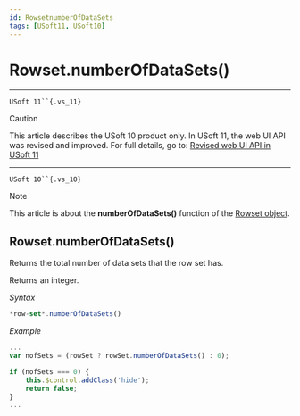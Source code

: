 ```yaml
---
id: RowsetnumberOfDataSets
tags: [USoft11, USoft10]
---
```

# Rowset.numberOfDataSets()



----

`USoft 11``{.vs_11}`

> [!CAUTION]
> This article describes the USoft 10 product only.
> In USoft 11, the web UI API was revised and improved. For full details, go to:
> [Revised web UI API in USoft 11](/docs/Web_and_app_UIs/UDB_udb/Revised_web_UI_API_in_USoft_11.md)

----

`USoft 10``{.vs_10}`

> [!NOTE]
> This article is about the **numberOfDataSets()** function of the [Rowset object](/docs/Web_and_app_UIs/UDB_Rowset/UDB_Rowset_object.md).

## **Rowset.numberOfDataSets()**

Returns the total number of data sets that the row set has.

Returns an integer.

*Syntax*

```js
*row-set*.numberOfDataSets()
```

*Example*

```js
...
var nofSets = (rowSet ? rowSet.numberOfDataSets() : 0);

if (nofSets === 0) {
    this.$control.addClass('hide');
    return false;
}
...
```

 